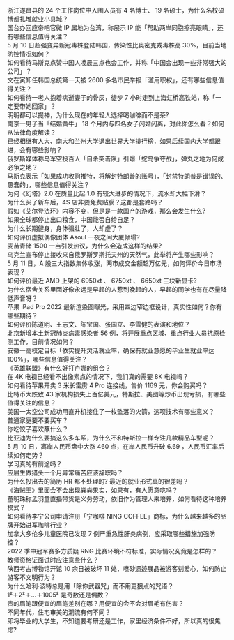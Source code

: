 浙江遂昌县的 24 个工作岗位中入围人员有 4 名博士、 19 名硕士，为什么名校硕博都扎堆就业小县城？  
国台办回应帝吧官微 IP 属地为台湾，称展示 IP 能「帮助两岸同胞擦亮眼睛」，还有哪些信息值得关注？  
5 月 10 日超强变异新冠毒株登陆韩国，传染性比奥密克戎毒株高 30%，目前当地防控情况如何？  
如何看待马斯克点赞中国人凌晨三点也会工作，并称「中国会出现一些非常强大的公司」？  
文在寅卸任韩国总统第一天被 2600 多名市民举报「滥用职权」，还有哪些信息值得关注？  
如何看待一老人抱着病逝妻子的骨灰，徒步 7 小时走到上海虹桥高铁站，称「一定要带她回家」？  
明明都可以提神，为什么现在的年轻人选择喝咖啡而不是茶?  
南京一男子当「结婚黄牛」 18 个月内与四名女子闪婚闪离，对此你怎么看？如何从法律角度解读？  
已经相继有人大、南大和兰州大学退出世界大学排行榜，如果后续国内大学都跟进，会有哪些影响？  
俄罗斯媒体称乌军空投百人「自杀突击队」引爆「蛇岛争夺战」，弹丸之地为何成必争之地？  
马斯克表示「如果成功收购推特，将解封特朗普的账号」，「封禁特朗普是错误的、愚蠢的」，哪些信息值得关注？  
为何《幻塔》2.0 在质量比起 1.0 有较大进步的情况下，流水却大幅下滑？  
为什么买了新车后，4S 店非要免费贴膜？这都是套路吗？  
假如《艾尔登法环》内容不变，但是是一款国产的游戏，那么会发生什么?  
如果全球都停止出口粮食，中国能否自给自足？  
为什么长期健身，身体强壮了，人却虚了？  
如何评价虚拟偶像团体 Asoul 一夜之间大厦倾塌?  
麦苗青储 1500 一亩引发热议，为什么会造成这样的结果?  
乌克兰宣布停止接收来自俄罗斯罗斯托夫州的天然气，此举将产生哪些影响？  
5 月 11 日，A 股三大指数集体收涨，两市成交金额超万亿元，如何评价今日市场表现？  
如何评价最近 AMD 上架的 6950xt 、 6750xt 、 6650xt 三块新显卡?  
为什么宿舍关系里面好像永远是早起的人惹到晚起的人，早起的同学也有在尽量降低声音呀？  
苹果 iPad Pro 2022 最新渲染图曝光，采用四边窄边框设计，真实性如何？你有哪些期待？  
如何评价陈道明、王志文、陈宝国、张国立、李雪健的表演和地位？  
北京新增本土新冠肺炎病毒感染者 56 例，将开展重点区域、重点行业人员抗原检测工作，目前情况如何？  
安徽一高校定目标「依实提升灵活就业率，确保有就业意愿的毕业生就业率达 100%」，哪些信息值得关注？  
《英雄联盟》有什么好打卢娜的组合？  
在 4K 电视已经看不出像素点的情况下，我们真的需要 8K 电视吗？  
如何看待苹果开卖 3 米长雷雳 4 Pro 连接线，售价 1169 元，你会购买吗？  
比特币大跌致 43 家机构损失上百亿美元，特斯拉、美图等炒币出现亏损，有哪些值得关注的信息？  
美国一太空公司成功用直升机接住了一枚坠落的火箭，这项技术有哪些意义？  
普通家庭要不要买车？  
你吃饺子喜欢蘸什么？  
比亚迪为什么要搞这么多车系，为什么不和特斯拉一样专注几款精品车型呢？  
5 月 10 日，离岸人民币盘中大涨 460 点，在岸人民币升破 6.69 ，人民币汇率后续如何走势？  
学习真的有前途吗？  
应届生做猎头一个月异常痛苦应该辞职吗？  
为什么投出去的简历 HR 都不处理的? 最近的就业形式真的很差吗？  
《海贼王》里面会不会出现粪粪果实，如果有，有人愿意吃吗？  
董明珠称孟羽童直播带货是义务劳动，依旧作为管理人来培养，如何看待这种培养模式？  
如何看待李宁公司申请注册「宁咖啡 NING COFFEE」商标，为什么越来越多的品牌开始进军咖啡行业？  
加拿大多伦多儿童医院已发现 7 例严重急性肝炎病例，应采取哪些措施加强防控？  
2022 季中冠军赛多方质疑 RNG 比赛环境不符标准，实际情况究竟是怎样的？  
教师资格证面试时应注意些什么？  
陕西考古博物馆开馆 10 余日被破坏 11 处，喷砂遗迹展品被游客刻爱心，如何防止游客不文明行为？  
为什么哈利·波特总是用「除你武器咒」而不用更狠点的咒语？  
1²＋2²＋…＋1005² 是奇数还是偶数？  
贵的眉笔跟便宜的眉笔差别在哪？用便宜的会不会对眉毛有伤害？  
不同年代，住宅审美的潮流有何不同？  
即将毕业的大学生，不知道要考研还是工作，家里经济条件不好，所以真的很焦虑?  
